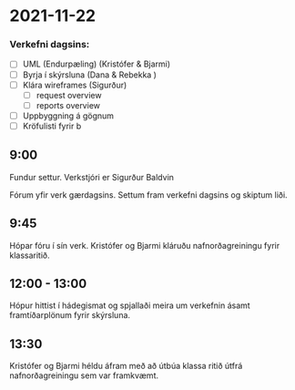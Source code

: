 # 2021-11-22

### Verkefni dagsins:
- [ ] UML (Endurpæling) (Kristófer & Bjarmi)
- [ ] Byrja í skýrsluna (Dana & Rebekka )
- [ ] Klára wireframes (Sigurður)
  - [ ] request overview
  - [ ] reports overview
- [ ] Uppbyggning á gögnum
- [ ] Kröfulisti fyrir b

## 9:00
Fundur settur. Verkstjóri er Sigurður Baldvin

Fórum yfir verk gærdagsins. Settum fram verkefni dagsins og skiptum liði.

## 9:45
Hópar fóru í sín verk.
Kristófer og Bjarmi kláruðu nafnorðagreiningu fyrir klassaritið.

## 12:00 - 13:00
Hópur hittist í hádegismat og spjallaði meira um verkefnin ásamt framtíðarplönum fyrir skýrsluna. 

## 13:30
Kristófer og Bjarmi héldu áfram með að útbúa klassa ritið útfrá nafnorðagreiningu sem var framkvæmt.
